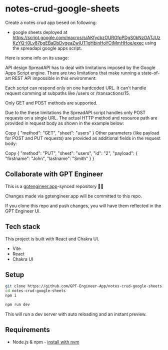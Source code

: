 # notes-crud-google-sheets

Create a notes crud app besed on following: 

- google sheets deployed at https://script.google.com/macros/s/AKfycbzOURGfpPDgS0kNzOATJUzKzYQ-I0Lv87bgEBaDbDvgeaZwIUT1gHbinHoYCtMmHHoe/exec using the spreadapi google apps script. 

Here is some info on its usage: 

API design
SpreadAPI has to deal with limitations imposed by the Google Apps Script engine. There are two limitations that make running a state-of-art REST API impossible in this environment:

Each script can respond only on one hardcoded URL. It can't handle request comming at subpaths like /users or /transactions/15.

Only GET and POST methods are supported.

Due to the these limitations the SpreadAPI script handles only POST requests on a single URL. The actual HTTP method and resource path are provided in request body as shown in the example below:

Copy
{
    "method": "GET",
    "sheet": "users"
}
Other parameters (like payload for POST and PUT  requests) are provided as additional fields in the request body:

Copy
{
    "method": "PUT",
    "sheet": "users",
    "id": "2",
    "payload": {
        "firstname": "John",
        "lastname": "Smith"
    }
}

## Collaborate with GPT Engineer

This is a [gptengineer.app](https://gptengineer.app)-synced repository 🌟🤖

Changes made via gptengineer.app will be committed to this repo.

If you clone this repo and push changes, you will have them reflected in the GPT Engineer UI.

## Tech stack

This project is built with React and Chakra UI.

- Vite
- React
- Chakra UI

## Setup

```sh
git clone https://github.com/GPT-Engineer-App/notes-crud-google-sheets.git
cd notes-crud-google-sheets
npm i
```

```sh
npm run dev
```

This will run a dev server with auto reloading and an instant preview.

## Requirements

- Node.js & npm - [install with nvm](https://github.com/nvm-sh/nvm#installing-and-updating)
